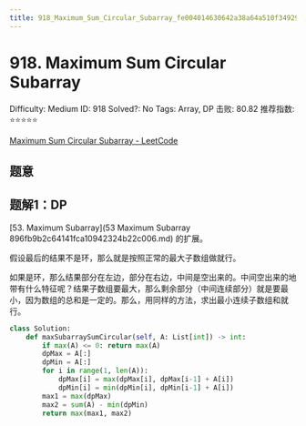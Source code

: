 ```yaml
---
title: 918_Maximum_Sum_Circular_Subarray_fe004014630642a38a64a510f3492995
---
```


# 918. Maximum Sum Circular Subarray

Difficulty: Medium
ID: 918
Solved?: No
Tags: Array, DP
击败: 80.82
推荐指数: ⭐⭐⭐⭐⭐

[Maximum Sum Circular Subarray - LeetCode](https://leetcode.com/problems/maximum-sum-circular-subarray/)

## 题意

## 题解1：DP

[53. Maximum Subarray](53 Maximum Subarray 896fb9b2c64141fca10942324b22c006.md) 的扩展。

假设最后的结果不是环，那么就是按照正常的最大子数组做就行。

如果是环，那么结果部分在左边，部分在右边，中间是空出来的。中间空出来的地带有什么特征呢？结果子数组要最大，那么剩余部分（中间连续部分）就是要最小，因为数组的总和是一定的。那么，用同样的方法，求出最小连续子数组和就行。

```python
class Solution:
    def maxSubarraySumCircular(self, A: List[int]) -> int:
        if max(A) <= 0: return max(A)
        dpMax = A[:]
        dpMin = A[:]
        for i in range(1, len(A)):
            dpMax[i] = max(dpMax[i], dpMax[i-1] + A[i])
            dpMin[i] = min(dpMin[i], dpMin[i-1] + A[i])
        max1 = max(dpMax)
        max2 = sum(A) - min(dpMin)
        return max(max1, max2)
```